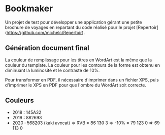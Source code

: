 # Bookmaker

Un projet de test pour développer une application gérant une petite brochure de
voyages en repartant du code réalisé pour le projet [Repertoir]
(https://github.com/michelc/Repertoir).


## Génération document final

La couleur de remplissage pour les titres en WordArt est la même que la couleur
du template. La couleur pour les contours de la forme est obtenu en diminuant la
luminosité et le contraste de 10%.

Pour transformer en PDF, il nécessaire d'imprimer dans un fichier XPS, puis
d'imprimer le XPS en PDF pour que l'ombre du WordArt soit correcte.


## Couleurs

* 2018 : 145A32
* 2019 : 882693
* 2020 : 568203 (kaki avocat) => RVB = 86 130 3 => -10% = 79 123 0 => 69 113 0

